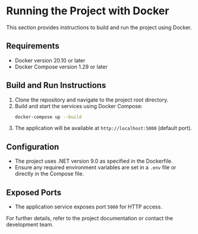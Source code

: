 # Running the Project with Docker

This section provides instructions to build and run the project using Docker.

## Requirements

- Docker version 20.10 or later
- Docker Compose version 1.29 or later

## Build and Run Instructions

1. Clone the repository and navigate to the project root directory.
2. Build and start the services using Docker Compose:
   ```bash
   docker-compose up --build
   ```
3. The application will be available at `http://localhost:5000` (default port).

## Configuration

- The project uses .NET version 9.0 as specified in the Dockerfile.
- Ensure any required environment variables are set in a `.env` file or directly in the Compose file.

## Exposed Ports

- The application service exposes port `5000` for HTTP access.

For further details, refer to the project documentation or contact the development team.